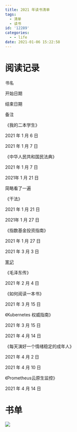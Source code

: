 ```yaml
---
title: 2021 年读书清单
tags:
  - 清单
  - 读书
id: '12289'
categories:
  - - life
date: 2021-01-06 15:22:58
---
```


# 阅读记录

书名

开始日期

结束日期

备注

《我的二本学生》

2021 年 1 月 6 日

2021 年 1 月 7 日

《中华人民共和国民法典》

2021 年 1 月 7 日

2021年 1 月 21 日

简略看了一遍

《干法》

2021 年 1 月 21 日

2021年 1 月 27 日

《指数基金投资指南》

2021 年 1 月 27 日

2021 年 3 月 3 日

[笔记](https://www.52ynn.top/index.php/2021/01/29/%e3%80%8a%e6%8c%87%e6%95%b0%e5%9f%ba%e9%87%91%e6%8a%95%e8%b5%84%e6%8c%87%e5%8d%97%e3%80%8b%e7%ac%94%e8%ae%b0/ "笔记")

《毛泽东传》

2021 年 2 月 4 日

《如何阅读一本书》

2021 年 3 月 15 日

《Kubernetes 权威指南》

2021 年 3 月 15 日

2021 年 4 月 14 日

《每天演好一个情绪稳定的成年人》

2021 年 4 月 2 日

2021 年 4 月 10 日

《Prometheus云原生监控》

2021 年 4 月 14 日

# 书单

[![](https://i.loli.net/2021/01/06/lNKE1hFa8UYnJGX.jpg)](https://i.loli.net/2021/01/06/lNKE1hFa8UYnJGX.jpg)
